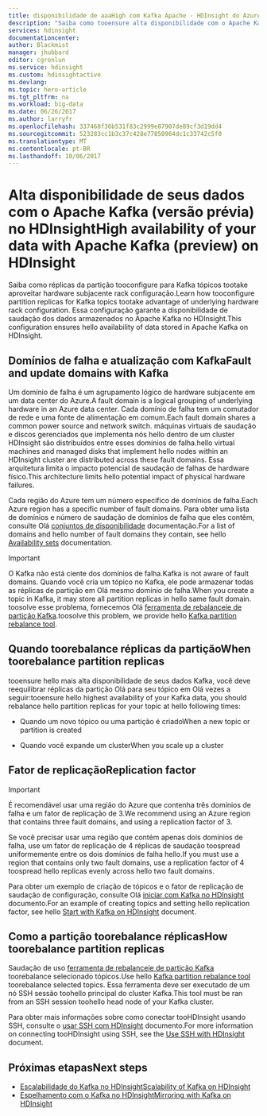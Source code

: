 ```yaml
---
title: disponibilidade de aaaHigh com Kafka Apache - HDInsight do Azure | Microsoft Docs
description: "Saiba como tooensure alta disponibilidade com o Apache Kafka no Azure HDInsight. Saiba como toorebalance partição réplicas em Kafka para que fiquem em diferentes domínios de falha em Olá região do Azure que contém o HDInsight."
services: hdinsight
documentationcenter: 
author: Blackmist
manager: jhubbard
editor: cgronlun
ms.service: hdinsight
ms.custom: hdinsightactive
ms.devlang: 
ms.topic: hero-article
ms.tgt_pltfrm: na
ms.workload: big-data
ms.date: 06/26/2017
ms.author: larryfr
ms.openlocfilehash: 337468f36b531f83c2999e87907de89cf3d19dd4
ms.sourcegitcommit: 523283cc1b3c37c428e77850964dc1c33742c5f0
ms.translationtype: MT
ms.contentlocale: pt-BR
ms.lasthandoff: 10/06/2017
---
```

# <a name="high-availability-of-your-data-with-apache-kafka-preview-on-hdinsight"></a><span data-ttu-id="270a6-104">Alta disponibilidade de seus dados com o Apache Kafka (versão prévia) no HDInsight</span><span class="sxs-lookup"><span data-stu-id="270a6-104">High availability of your data with Apache Kafka (preview) on HDInsight</span></span>

<span data-ttu-id="270a6-105">Saiba como réplicas da partição tooconfigure para Kafka tópicos tootake aproveitar hardware subjacente rack configuração.</span><span class="sxs-lookup"><span data-stu-id="270a6-105">Learn how tooconfigure partition replicas for Kafka topics tootake advantage of underlying hardware rack configuration.</span></span> <span data-ttu-id="270a6-106">Essa configuração garante a disponibilidade de saudação dos dados armazenados no Apache Kafka no HDInsight.</span><span class="sxs-lookup"><span data-stu-id="270a6-106">This configuration ensures hello availability of data stored in Apache Kafka on HDInsight.</span></span>

## <a name="fault-and-update-domains-with-kafka"></a><span data-ttu-id="270a6-107">Domínios de falha e atualização com Kafka</span><span class="sxs-lookup"><span data-stu-id="270a6-107">Fault and update domains with Kafka</span></span>

<span data-ttu-id="270a6-108">Um domínio de falha é um agrupamento lógico de hardware subjacente em um data center do Azure.</span><span class="sxs-lookup"><span data-stu-id="270a6-108">A fault domain is a logical grouping of underlying hardware in an Azure data center.</span></span> <span data-ttu-id="270a6-109">Cada domínio de falha tem um comutador de rede e uma fonte de alimentação em comum.</span><span class="sxs-lookup"><span data-stu-id="270a6-109">Each fault domain shares a common power source and network switch.</span></span> <span data-ttu-id="270a6-110">máquinas virtuais de saudação e discos gerenciados que implementa nós hello dentro de um cluster HDInsight são distribuídos entre esses domínios de falha.</span><span class="sxs-lookup"><span data-stu-id="270a6-110">hello virtual machines and managed disks that implement hello nodes within an HDInsight cluster are distributed across these fault domains.</span></span> <span data-ttu-id="270a6-111">Essa arquitetura limita o impacto potencial de saudação de falhas de hardware físico.</span><span class="sxs-lookup"><span data-stu-id="270a6-111">This architecture limits hello potential impact of physical hardware failures.</span></span>

<span data-ttu-id="270a6-112">Cada região do Azure tem um número específico de domínios de falha.</span><span class="sxs-lookup"><span data-stu-id="270a6-112">Each Azure region has a specific number of fault domains.</span></span> <span data-ttu-id="270a6-113">Para obter uma lista de domínios e número de saudação de domínios de falha que eles contêm, consulte Olá [conjuntos de disponibilidade](../virtual-machines/linux/regions-and-availability.md#availability-sets) documentação.</span><span class="sxs-lookup"><span data-stu-id="270a6-113">For a list of domains and hello number of fault domains they contain, see hello [Availability sets](../virtual-machines/linux/regions-and-availability.md#availability-sets) documentation.</span></span>

> [!IMPORTANT]
> <span data-ttu-id="270a6-114">O Kafka não está ciente dos domínios de falha.</span><span class="sxs-lookup"><span data-stu-id="270a6-114">Kafka is not aware of fault domains.</span></span> <span data-ttu-id="270a6-115">Quando você cria um tópico no Kafka, ele pode armazenar todas as réplicas de partição em Olá mesmo domínio de falha.</span><span class="sxs-lookup"><span data-stu-id="270a6-115">When you create a topic in Kafka, it may store all partition replicas in hello same fault domain.</span></span> <span data-ttu-id="270a6-116">toosolve esse problema, fornecemos Olá [ferramenta de rebalanceie de partição Kafka](https://github.com/hdinsight/hdinsight-kafka-tools).</span><span class="sxs-lookup"><span data-stu-id="270a6-116">toosolve this problem, we provide hello [Kafka partition rebalance tool](https://github.com/hdinsight/hdinsight-kafka-tools).</span></span>

## <a name="when-toorebalance-partition-replicas"></a><span data-ttu-id="270a6-117">Quando toorebalance réplicas da partição</span><span class="sxs-lookup"><span data-stu-id="270a6-117">When toorebalance partition replicas</span></span>

<span data-ttu-id="270a6-118">tooensure hello mais alta disponibilidade de seus dados Kafka, você deve reequilibrar réplicas da partição Olá para seu tópico em Olá vezes a seguir:</span><span class="sxs-lookup"><span data-stu-id="270a6-118">tooensure hello highest availability of your Kafka data, you should rebalance hello partition replicas for your topic at hello following times:</span></span>

* <span data-ttu-id="270a6-119">Quando um novo tópico ou uma partição é criado</span><span class="sxs-lookup"><span data-stu-id="270a6-119">When a new topic or partition is created</span></span>

* <span data-ttu-id="270a6-120">Quando você expande um cluster</span><span class="sxs-lookup"><span data-stu-id="270a6-120">When you scale up a cluster</span></span>

## <a name="replication-factor"></a><span data-ttu-id="270a6-121">Fator de replicação</span><span class="sxs-lookup"><span data-stu-id="270a6-121">Replication factor</span></span>

> [!IMPORTANT]
> <span data-ttu-id="270a6-122">É recomendável usar uma região do Azure que contenha três domínios de falha e um fator de replicação de 3.</span><span class="sxs-lookup"><span data-stu-id="270a6-122">We recommend using an Azure region that contains three fault domains, and using a replication factor of 3.</span></span>

<span data-ttu-id="270a6-123">Se você precisar usar uma região que contém apenas dois domínios de falha, use um fator de replicação de 4 réplicas de saudação toospread uniformemente entre os dois domínios de falha hello.</span><span class="sxs-lookup"><span data-stu-id="270a6-123">If you must use a region that contains only two fault domains, use a replication factor of 4 toospread hello replicas evenly across hello two fault domains.</span></span>

<span data-ttu-id="270a6-124">Para obter um exemplo de criação de tópicos e o fator de replicação de saudação de configuração, consulte Olá [iniciar com Kafka no HDInsight](hdinsight-apache-kafka-get-started.md) documento.</span><span class="sxs-lookup"><span data-stu-id="270a6-124">For an example of creating topics and setting hello replication factor, see hello [Start with Kafka on HDInsight](hdinsight-apache-kafka-get-started.md) document.</span></span>

## <a name="how-toorebalance-partition-replicas"></a><span data-ttu-id="270a6-125">Como a partição toorebalance réplicas</span><span class="sxs-lookup"><span data-stu-id="270a6-125">How toorebalance partition replicas</span></span>

<span data-ttu-id="270a6-126">Saudação de uso [ferramenta de rebalanceie de partição Kafka](https://github.com/hdinsight/hdinsight-kafka-tools) toorebalance selecionado tópicos.</span><span class="sxs-lookup"><span data-stu-id="270a6-126">Use hello [Kafka partition rebalance tool](https://github.com/hdinsight/hdinsight-kafka-tools) toorebalance selected topics.</span></span> <span data-ttu-id="270a6-127">Essa ferramenta deve ser executado de um nó SSH sessão toohello principal do cluster Kafka.</span><span class="sxs-lookup"><span data-stu-id="270a6-127">This tool must be ran from an SSH session toohello head node of your Kafka cluster.</span></span>

<span data-ttu-id="270a6-128">Para obter mais informações sobre como conectar tooHDInsight usando SSH, consulte o [usar SSH com HDInsight](hdinsight-hadoop-linux-use-ssh-unix.md) documento.</span><span class="sxs-lookup"><span data-stu-id="270a6-128">For more information on connecting tooHDInsight using SSH, see the [Use SSH with HDInsight](hdinsight-hadoop-linux-use-ssh-unix.md) document.</span></span>

## <a name="next-steps"></a><span data-ttu-id="270a6-129">Próximas etapas</span><span class="sxs-lookup"><span data-stu-id="270a6-129">Next steps</span></span>

* [<span data-ttu-id="270a6-130">Escalabilidade do Kafka no HDInsight</span><span class="sxs-lookup"><span data-stu-id="270a6-130">Scalability of Kafka on HDInsight</span></span>](hdinsight-apache-kafka-scalability.md)
* [<span data-ttu-id="270a6-131">Espelhamento com o Kafka no HDInsight</span><span class="sxs-lookup"><span data-stu-id="270a6-131">Mirroring with Kafka on HDInsight</span></span>](hdinsight-apache-kafka-mirroring.md)